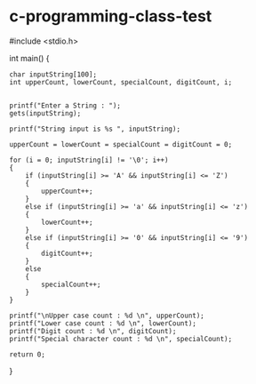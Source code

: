 # c-programming-class-test

#include <stdio.h>

int main()
{
    
    char inputString[100];
    int upperCount, lowerCount, specialCount, digitCount, i;

    
    printf("Enter a String : ");
    gets(inputString);

    printf("String input is %s ", inputString);

    upperCount = lowerCount = specialCount = digitCount = 0;

    for (i = 0; inputString[i] != '\0'; i++)
    {
        if (inputString[i] >= 'A' && inputString[i] <= 'Z')
        {
            upperCount++;
        }
        else if (inputString[i] >= 'a' && inputString[i] <= 'z')
        {
            lowerCount++;
        }
        else if (inputString[i] >= '0' && inputString[i] <= '9')
        {
            digitCount++;
        }
        else
        {
            specialCount++;
        }
    }

    printf("\nUpper case count : %d \n", upperCount);
    printf("Lower case count : %d \n", lowerCount);
    printf("Digit count : %d \n", digitCount);
    printf("Special character count : %d \n", specialCount);

    return 0;
}
